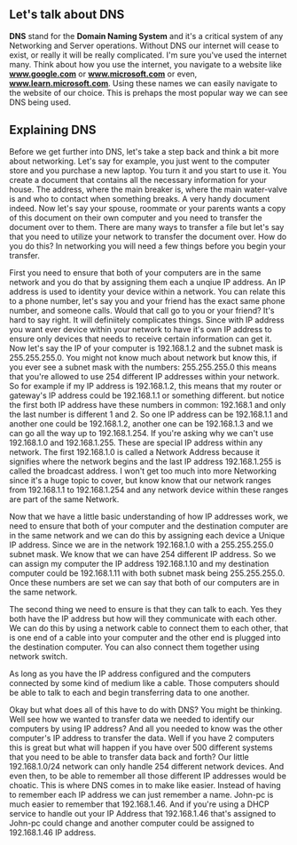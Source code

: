 ## Let's talk about DNS

**DNS** stand for the **Domain Naming System** and it's a critical system of any Networking and Server operations. Without DNS our internet will cease to exist, or really it will be really complicated. I'm sure you've used the internet many. Think about how you use the internet, you navigate to a website like **www.google.com** or **www.microsoft.com** or even, **www.learn.microsoft.com**. Using these names we can easily navigate to the website of our choice. This is prehaps the most popular way we can see DNS being used. 

## Explaining DNS

Before we get further into DNS, let's take a step back and think a bit more about networking. Let's say for example, you just went to the computer store and you purchase a new laptop. You turn it and you start to use it. You create a document that contains all the necessary information for your house. The address, where the main breaker is, where the main water-valve is and who to contact when something breaks. A very handy document indeed. Now let's say your spouse, roommate or your parents wants a copy of this document on their own computer and you need to transfer the document over to them. There are many ways to transfer a file but let's say that you need to utilize your network to transfer the document over. How do you do this? In networking you will need a few things before you begin your transfer. 

First you need to ensure that both of your computers are in the same network and you do that by assigning them each a unqiue IP address. An IP address is used to identity your device within a network. You can relate this to a phone number, let's say you and your friend has the exact same phone number, and someone calls. Would that call go to you or your friend? It's hard to say right. It will definiitely complicates things. Since with IP address you want ever device within your network to have it's own IP address to ensure only devices that needs to receive certain information can get it. Now let's say the IP of your computer is 192.168.1.2 and the subnet mask is 255.255.255.0. You might not know much about network but know this, if you ever see a subnet mask with the numbers: 255.255.255.0 this means that you're allowed to use 254 different IP addresses within your network. So for example if my IP address is 192.168.1.2, this means that my router or gateway's IP address could be 192.168.1.1 or something different. but notice the first both IP address have these numbers in common: 192.168.1 and only the last number is different 1 and 2. So one IP address can be 192.168.1.1 and another one could be 192.168.1.2, another one can be 192.168.1.3 and we can go all the way up to 192.168.1.254. If you're asking why we can't use 192.168.1.0 and 192.168.1.255. These are special IP address within any network. The first 192.168.1.0 is called a Network Address because it signifies where the network begins and the last IP address 192.168.1.255 is called the broadcast address. I won't get too much into more Networking since it's a huge topic to cover, but know know that our network ranges from 192.168.1.1 to 192.168.1.254 and any network device within these ranges are part of the same Network. 

Now that we have a little basic understanding of how IP addresses work, we need to ensure that both of your computer and the destination computer are in the same network and we can do this by assigning each device a Unique IP address. Since we are in the network 192.168.1.0 with a 255.255.255.0 subnet mask. We know that we can have 254 different IP address. So we can assign my computer the IP address 192.168.1.10 and my destination computer could be 192.168.1.11 with both subnet mask being 255.255.255.0. Once these numbers are set we can say that both of our computers are in the same network.

The second thing we need to ensure is that they can talk to each. Yes they both have the IP address but how will they communicate with each other. We can do this by using a network cable to connect them to each other, that is one end of a cable into your computer and the other end is plugged into the destination computer. You can also connect them together using network switch. 

As long as you have the IP address configured and the computers connected by some kind of medium like a cable. Those computers should be able to talk to each and begin transferring data to one another. 

Okay but what does all of this have to do with DNS? You might be thinking. Well see how we wanted to transfer data we needed to identify our computers by using IP address? And all you needed to know was the other computer's IP address to transfer the data. Well if you have 2 computers this is great but what will happen if you have over 500 different systems that you need to be able to transfer data back and forth? Our little 192.168.1.0/24 network can only handle 254 different network devices. And even then, to be able to remember all those different IP addresses would be choatic. This is where DNS comes in to make like easier. Instead of having to remember each IP address we can just remember a name. John-pc is much easier to remember that 192.168.1.46. And if you're using a DHCP service to handle out your IP Address that 192.168.1.46 that's assigned to John-pc could change and another computer could be assigned to 192.168.1.46 IP address. 